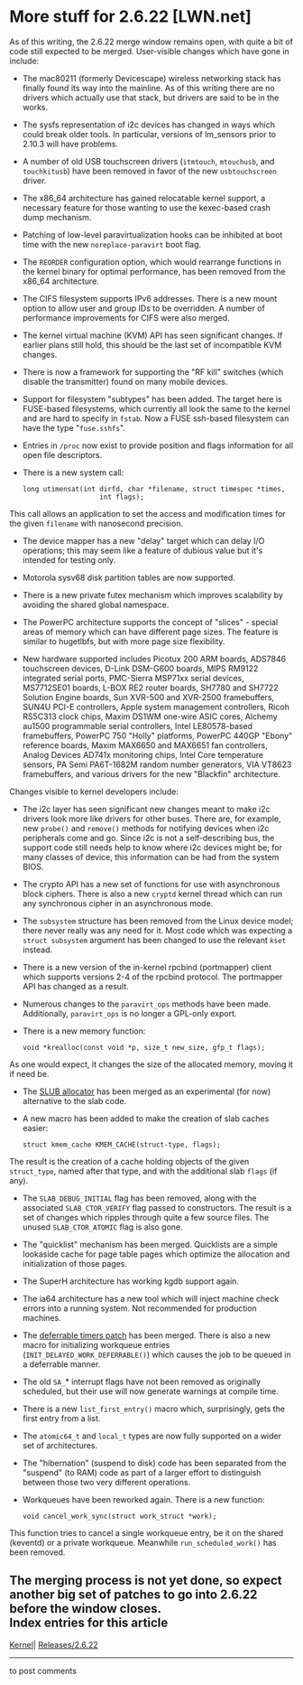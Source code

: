 # More stuff for 2.6.22 [LWN.net]

As of this writing, the 2.6.22 merge window remains open, with quite a bit of code still expected to be merged. User-visible changes which have gone in include: 

  * The mac80211 (formerly Devicescape) wireless networking stack has finally found its way into the mainline. As of this writing there are no drivers which actually use that stack, but drivers are said to be in the works. 

  * The sysfs representation of i2c devices has changed in ways which could break older tools. In particular, versions of lm_sensors prior to 2.10.3 will have problems. 

  * A number of old USB touchscreen drivers (`itmtouch`, `mtouchusb`, and `touchkitusb`) have been removed in favor of the new `usbtouchscreen` driver. 

  * The x86_64 architecture has gained relocatable kernel support, a necessary feature for those wanting to use the kexec-based crash dump mechanism. 

  * Patching of low-level paravirtualization hooks can be inhibited at boot time with the new `noreplace-paravirt` boot flag. 

  * The `REORDER` configuration option, which would rearrange functions in the kernel binary for optimal performance, has been removed from the x86_64 architecture. 

  * The CIFS filesystem supports IPv6 addresses. There is a new mount option to allow user and group IDs to be overridden. A number of performance improvements for CIFS were also merged. 

  * The kernel virtual machine (KVM) API has seen significant changes. If earlier plans still hold, this should be the last set of incompatible KVM changes. 

  * There is now a framework for supporting the "RF kill" switches (which disable the transmitter) found on many mobile devices. 

  * Support for filesystem "subtypes" has been added. The target here is FUSE-based filesystems, which currently all look the same to the kernel and are hard to specify in `fstab`. Now a FUSE ssh-based filesystem can have the type "`fuse.sshfs`". 

  * Entries in `/proc` now exist to provide position and flags information for all open file descriptors. 

  * There is a new system call: 
        
        long utimensat(int dirfd, char *filename, struct timespec *times,
                           int flags);
        

This call allows an application to set the access and modification times for the given `filename` with nanosecond precision. 

  * The device mapper has a new "delay" target which can delay I/O operations; this may seem like a feature of dubious value but it's intended for testing only. 

  * Motorola sysv68 disk partition tables are now supported. 

  * There is a new private futex mechanism which improves scalability by avoiding the shared global namespace. 

  * The PowerPC architecture supports the concept of "slices" - special areas of memory which can have different page sizes. The feature is similar to hugetlbfs, but with more page size flexibility. 

  * New hardware supported includes Picotux 200 ARM boards, ADS7846 touchscreen devices, D-Link DSM-G600 boards, MIPS RM9122 integrated serial ports, PMC-Sierra MSP71xx serial devices, MS7712SE01 boards, L-BOX RE2 router boards, SH7780 and SH7722 Solution Engine boards, Sun XVR-500 and XVR-2500 framebuffers, SUN4U PCI-E controllers, Apple system management controllers, Ricoh RS5C313 clock chips, Maxim DS1WM one-wire ASIC cores, Alchemy au1500 programmable serial controllers, Intel LE80578-based framebuffers, PowerPC 750 "Holly" platforms, PowerPC 440GP "Ebony" reference boards, Maxim MAX6650 and MAX6651 fan controllers, Analog Devices AD741x monitoring chips, Intel Core temperature sensors, PA Semi PA6T-1682M random number generators, VIA VT8623 framebuffers, and various drivers for the new "Blackfin" architecture. 




Changes visible to kernel developers include: 

  * The i2c layer has seen significant new changes meant to make i2c drivers look more like drivers for other buses. There are, for example, new `probe()` and `remove()` methods for notifying devices when i2c peripherals come and go. Since i2c is not a self-describing bus, the support code still needs help to know where i2c devices might be; for many classes of device, this information can be had from the system BIOS. 

  * The crypto API has a new set of functions for use with asynchronous block ciphers. There is also a new `cryptd` kernel thread which can run any synchronous cipher in an asynchronous mode. 

  * The `subsystem` structure has been removed from the Linux device model; there never really was any need for it. Most code which was expecting a `struct subsystem` argument has been changed to use the relevant `kset` instead. 

  * There is a new version of the in-kernel rpcbind (portmapper) client which supports versions 2-4 of the rpcbind protocol. The portmapper API has changed as a result. 

  * Numerous changes to the `paravirt_ops` methods have been made. Additionally, `paravirt_ops` is no longer a GPL-only export. 

  * There is a new memory function: 
        
        void *krealloc(const void *p, size_t new_size, gfp_t flags);
        

As one would expect, it changes the size of the allocated memory, moving it if need be. 

  * The [SLUB allocator](http://lwn.net/Articles/229984/) has been merged as an experimental (for now) alternative to the slab code. 

  * A new macro has been added to make the creation of slab caches easier: 
        
        struct kmem_cache KMEM_CACHE(struct-type, flags);
        

The result is the creation of a cache holding objects of the given `struct_type`, named after that type, and with the additional slab `flags` (if any). 

  * The `SLAB_DEBUG_INITIAL` flag has been removed, along with the associated `SLAB_CTOR_VERIFY` flag passed to constructors. The result is a set of changes which ripples through quite a few source files. The unused `SLAB_CTOR_ATOMIC` flag is also gone. 

  * The "quicklist" mechanism has been merged. Quicklists are a simple lookaside cache for page table pages which optimize the allocation and initialization of those pages. 

  * The SuperH architecture has working kgdb support again. 

  * The ia64 architecture has a new tool which will inject machine check errors into a running system. Not recommended for production machines. 

  * The [deferrable timers patch](http://lwn.net/Articles/228143/) has been merged. There is also a new macro for initializing workqueue entries (`INIT_DELAYED_WORK_DEFERRABLE()`) which causes the job to be queued in a deferrable manner. 

  * The old `SA_`* interrupt flags have not been removed as originally scheduled, but their use will now generate warnings at compile time. 

  * There is a new `list_first_entry()` macro which, surprisingly, gets the first entry from a list. 

  * The `atomic64_t` and `local_t` types are now fully supported on a wider set of architectures. 

  * The "hibernation" (suspend to disk) code has been separated from the "suspend" (to RAM) code as part of a larger effort to distinguish between those two very different operations. 

  * Workqueues have been reworked again. There is a new function: 
        
        void cancel_work_sync(struct work_struct *work);
        

This function tries to cancel a single workqueue entry, be it on the shared (keventd) or a private workqueue. Meanwhile `run_scheduled_work()` has been removed. 




The merging process is not yet done, so expect another big set of patches to go into 2.6.22 before the window closes.  
Index entries for this article  
---  
[Kernel](/Kernel/Index)| [Releases/2.6.22](/Kernel/Index#Releases-2.6.22)  
  


* * *

to post comments 
